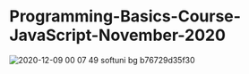 # Programming-Basics-Course-JavaScript-November-2020
![2020-12-09 00 07 49 softuni bg b76729d35f30](https://user-images.githubusercontent.com/51271834/101547339-c4951a80-39b2-11eb-9c43-a383e407efa9.jpg)

